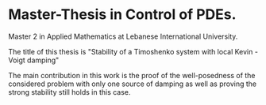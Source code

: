 # Master-Thesis in Control of PDEs.

Master 2 in Applied Mathematics at Lebanese International University.

The title of this thesis is "Stability of a Timoshenko system with local Kevin - Voigt damping"

The main contribution in this work is the proof of the well-posedness of the considered problem
with only one source of damping as well as proving the strong stability still holds in this case. 
